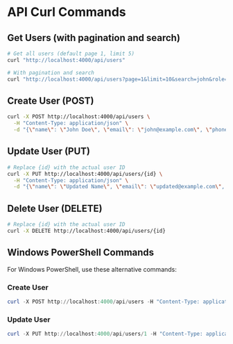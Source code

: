 # API Curl Commands

## Get Users (with pagination and search)
```bash
# Get all users (default page 1, limit 5)
curl "http://localhost:4000/api/users"

# With pagination and search
curl "http://localhost:4000/api/users?page=1&limit=10&search=john&role=ADMIN&isActive=true"
```

## Create User (POST)
```bash
curl -X POST http://localhost:4000/api/users \
  -H "Content-Type: application/json" \
  -d "{\"name\": \"John Doe\", \"email\": \"john@example.com\", \"phone\": \"+1234567890\", \"address\": \"123 Main St\", \"role\": \"USER\", \"isActive\": true}"
```

## Update User (PUT)
```bash
# Replace {id} with the actual user ID
curl -X PUT http://localhost:4000/api/users/{id} \
  -H "Content-Type: application/json" \
  -d "{\"name\": \"Updated Name\", \"email\": \"updated@example.com\", \"phone\": \"+1987654321\", \"address\": \"456 New St\", \"role\": \"ADMIN\", \"isActive\": true}"
```

## Delete User (DELETE)
```bash
# Replace {id} with the actual user ID
curl -X DELETE http://localhost:4000/api/users/{id}
```

## Windows PowerShell Commands
For Windows PowerShell, use these alternative commands:

### Create User
```powershell
curl -X POST http://localhost:4000/api/users -H "Content-Type: application/json" -d "{`"name`": `"John Doe`", `"email`": `"john@example.com`", `"phone`": `"+1234567890`", `"address`": `"123 Main St`", `"role`": `"USER`", `"isActive`": true}"
```

### Update User
```powershell
curl -X PUT http://localhost:4000/api/users/1 -H "Content-Type: application/json" -d "{`"name`": `"Updated Name`", `"email`": `"updated@example.com`", `"phone`": `"+1987654321`", `"address`": `"456 New St`", `"role`": `"ADMIN`", `"isActive`": true}"
``` 